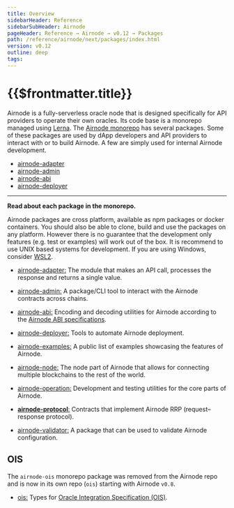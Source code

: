 ```yaml
---
title: Overview
sidebarHeader: Reference
sidebarSubHeader: Airnode
pageHeader: Reference → Airnode → v0.12 → Packages
path: /reference/airnode/next/packages/index.html
version: v0.12
outline: deep
tags:
---
```


<VersionWarning/>

<PageHeader/>

<SearchHighlight/>

<FlexStartTag/>

# {{$frontmatter.title}}

Airnode is a fully-serverless oracle node that is designed specifically for API
providers to operate their own oracles. Its code base is a monorepo managed
using [Lerna<ExternalLinkImage />](https://github.com/lerna/lerna). The
[Airnode monorepo<ExternalLinkImage />](https://github.com/api3dao/airnode/tree/v0.11/packages)
has several packages. Some of these packages are used by dApp developers and API
providers to interact with or to build Airnode. A few are simply used for
internal Airnode development.

- [airnode-adapter](/reference/airnode/next/packages/adapter.md)
- [airnode-admin](/reference/airnode/next/packages/admin-cli.md)
- [airnode-abi](/reference/airnode/next/packages/airnode-abi.md)
- [airnode-deployer](/reference/airnode/next/packages/deployer.md)

---

**Read about each package in the monorepo.**

Airnode packages are cross platform, available as npm packages or docker
containers. You should also be able to clone, build and use the packages on any
platform. However there is no guarantee that the development only features (e.g.
test or examples) will work out of the box. It is recommend to use UNIX based
systems for development. If you are using Windows, consider
[WSL2](https://docs.microsoft.com/en-us/windows/wsl/install).

- [airnode-adapter<ExternalLinkImage />:](https://github.com/api3dao/airnode/tree/v0.11/packages/airnode-adapter)
  The module that makes an API call, processes the response and returns a single
  value.

- [airnode-admin<ExternalLinkImage />:](https://github.com/api3dao/airnode/tree/v0.11/packages/airnode-admin)
  A package/CLI tool to interact with the Airnode contracts across chains.

- [airnode-abi<ExternalLinkImage />:](https://github.com/api3dao/airnode/tree/v0.11/packages/airnode-abi)
  Encoding and decoding utilities for Airnode according to the
  [Airnode ABI specifications](/reference/airnode/next/specifications/airnode-abi.md).

- [airnode-deployer<ExternalLinkImage />:](https://github.com/api3dao/airnode/tree/v0.11/packages/airnode-deployer)
  Tools to automate Airnode deployment.

- [airnode-examples<ExternalLinkImage />:](https://github.com/api3dao/airnode/tree/v0.11/packages/airnode-examples)
  A public list of examples showcasing the features of Airnode.

- [airnode-node<ExternalLinkImage />:](https://github.com/api3dao/airnode/tree/v0.11/packages/airnode-node)
  The node part of Airnode that allows for connecting multiple blockchains to
  the rest of the world.

- [airnode-operation<ExternalLinkImage />:](https://github.com/api3dao/airnode/tree/v0.11/packages/airnode-operation)
  Development and testing utilities for the core parts of Airnode.

- [**airnode-protocol**<ExternalLinkImage />:](https://github.com/api3dao/airnode/tree/v0.11/packages/airnode-protocol)
  Contracts that implement Airnode RRP (request–response protocol).

- [airnode-validator<ExternalLinkImage />:](https://github.com/api3dao/airnode/tree/v0.11/packages/airnode-validator)
  A package that can be used to validate Airnode configuration.

## OIS

The `airnode-ois` monorepo package was removed from the Airnode repo and is now
in its own repo (`ois`) starting with Airnode `v0.8`.

- [ois<ExternalLinkImage />:](https://github.com/api3dao/ois/tree/v2.0.0) Types
  for
  [Oracle Integration Specification (OIS)](/reference/ois/latest/specification.md).

<FlexEndTag/>
